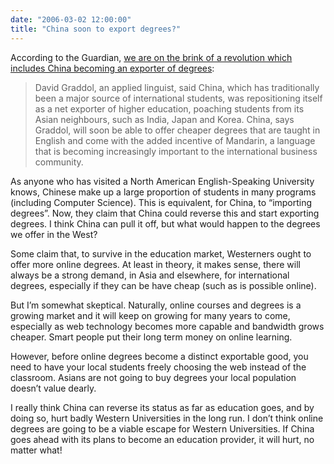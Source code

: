 ```yaml
---
date: "2006-03-02 12:00:00"
title: "China soon to export degrees?"
---
```




According to the Guardian, [we are on the brink of a revolution which includes China becoming an exporter of degrees](http://education.guardian.co.uk/elearning/story/0,,1720260,00.html):

> David Graddol, an applied linguist, said China, which has traditionally been a major source of international students, was repositioning itself as a net exporter of higher education, poaching students from its Asian neighbours, such as India, Japan and Korea. China, says Graddol, will soon be able to offer cheaper degrees that are taught in English and come with the added incentive of Mandarin, a language that is becoming increasingly important to the international business community.


As anyone who has visited a North American English-Speaking University knows, Chinese make up a large proportion of students in many programs (including Computer Science). This is equivalent, for China, to &ldquo;importing degrees&rdquo;. Now, they claim that China could reverse this and start exporting degrees. I think China can pull it off, but what would happen to the degrees we offer in the West?

Some claim that, to survive in the education market, Westerners ought to offer more online degrees. At least in theory, it makes sense, there will always be a strong demand, in Asia and elsewhere, for international degrees, especially if they can be have cheap (such as is possible online).

But I&rsquo;m somewhat skeptical. Naturally, online courses and degrees is a growing market and it will keep on growing for many years to come, especially as web technology becomes more capable and bandwidth grows cheaper. Smart people put their long term money on online learning.

However, before online degrees become a distinct exportable good, you need to have your local students freely choosing the web instead of the classroom. Asians are not going to buy degrees your local population doesn&rsquo;t value dearly.

I really think China can reverse its status as far as education goes, and by doing so, hurt badly Western Universities in the long run. I don&rsquo;t think online degrees are going to be a viable escape for Western Universities. If China goes ahead with its plans to become an education provider, it will hurt, no matter what!

